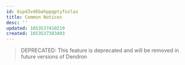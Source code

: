 ```yaml
---
id: 6ipd3vd6bahppqptyfozlaz
title: Common Notices
desc: ''
updated: 1653537410219
created: 1653537383403
---
```


> DEPRECATED: This feature is deprecated and will be removed in future versions of Dendron
